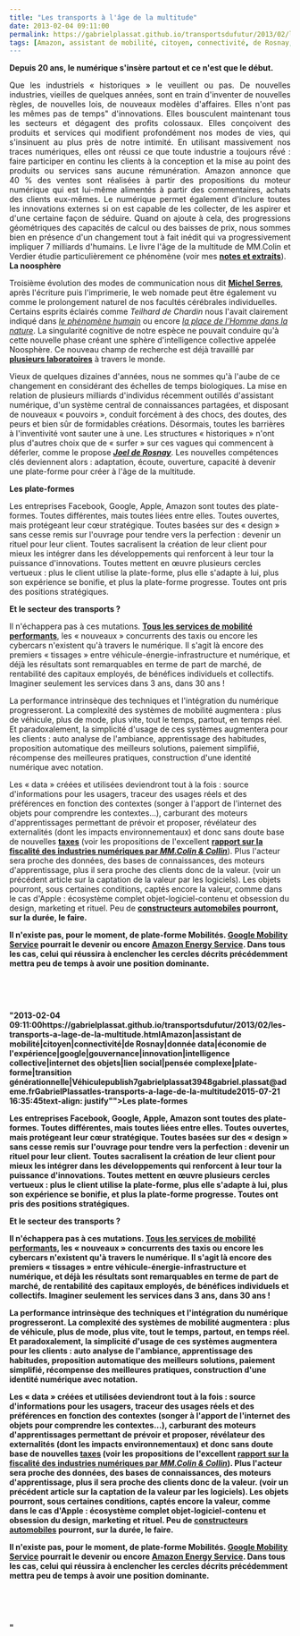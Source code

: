 ```yaml
---
title: "Les transports à l'âge de la multitude"
date: 2013-02-04 09:11:00
permalink: https://gabrielplassat.github.io/transportsdufutur/2013/02/les-transports-a-lage-de-la-multitude.html
tags: [Amazon, assistant de mobilité, citoyen, connectivité, de Rosnay, donnée data, économie de l'expérience, google, gouvernance, innovation, intelligence collective, internet des objets, lien social, pensée complexe, plate-forme, transition générationnelle, Véhicule]
---
```


<p style="margin-bottom: 0cm;text-align: justify"><strong>Depuis 20 ans, le numérique s'insère partout et ce n'est que le début. </strong> </p> <p style="margin-bottom: 0cm;text-align: justify">Que les industriels « historiques » le veuillent ou pas. De nouvelles industries, vieilles de quelques années, sont en train d'inventer de nouvelles règles, de nouvelles lois, de nouveaux modèles d'affaires. Elles n'ont pas les mêmes pas de temps" d'innovations. Elles bousculent maintenant tous les secteurs et dégagent des profits colossaux. Elles conçoivent des produits et services qui modifient profondément nos modes de vies, qui s'insinuent au plus près de notre intimité. En utilisant massivement nos traces numériques, elles ont réussi ce que toute industrie a toujours rếvé : faire participer en continu les clients à la conception et la mise au point des produits ou services sans aucune rémunération. Amazon annonce que 40 % des ventes sont réalisées à partir des propositions du moteur numérique qui est lui-même alimentés à partir des commentaires, achats des clients eux-mêmes. Le numérique permet également d'inclure toutes les innovations externes si on est capable de les collecter, de les aspirer et d'une certaine façon de séduire. Quand on ajoute à cela, des progressions géométriques des capacités de calcul ou des baisses de prix, nous sommes bien en présence d'un changement tout à fait inédit qui va progressivement impliquer 7 milliards d'humains. Le livre l'âge de la multitude de MM.Colin et Verdier étudie particulièrement ce phénomène (voir mes <a href=""https://kindle.amazon.com/work/lage-multitude-entreprendre-revolution-ebook/B0083SAK1A/B007YIFW40"" target=""_blank""><strong>notes et extraits</strong></a>).  </p>  <!--more-->  <strong>La noosphère</strong> <p style=""margin-bottom: 0cmtext-align: justify"">Troisième évolution des modes de communication nous dit <a href="https://gabrielplassat.github.io/transportsdufutur/2012/02/les-lunettes-google-traduisent-une-evolution-millenaire-presentent-de-nombreux-interets-dans-la-mobi.html"" target=""_blank""><strong>Michel Serres</strong></a>, après l'écriture puis l'imprimerie, le web nomade peut être également vu comme le prolongement naturel de nos facultés cérébrales individuelles. Certains esprits éclairés comme <em>Teilhard de Chardin</em> nous l'avait clairement indiqué dans <a href=""http://classiques.uqac.ca/classiques/chardin_teilhard_de/phenomene_humain/phenomene_humain.html"" target=""_blank""><em>le phénomène humain</em></a> ou encore <a href=""http://classiques.uqac.ca/classiques/chardin_teilhard_de/place_homme_nature/place_homme_nature.html"" target=""_blank""><em>la place de l'Homme dans la nature</em></a>. La singularité cognitive de notre espèce ne pouvait conduire qu'à cette nouvelle phase créant une sphère d'intelligence collective appelée Noosphère. Ce nouveau champ de recherche est déjà travaillé par <a href="https://gabrielplassat.github.io/transportsdufutur/2012/11/interview-de-jfnoubel-chercheur-au-collective-intelligence-research-institute.html"" target=""_blank""><strong>plusieurs laboratoires</strong></a> à travers le monde.</p> <p style=""margin-bottom: 0cmtext-align: justify"">Vieux de quelques dizaines d'années, nous ne sommes qu'à l'aube de ce changement en considérant des échelles de temps biologiques. La mise en relation de plusieurs milliards d'individus récemment outillés d'assistant numérique, d'un système central de connaissances partagées, et disposant de nouveaux « pouvoirs », conduit forcément à des chocs, des doutes, des peurs et bien sûr de formidables créations. Désormais, toutes les barrières à l'inventivité vont sauter une à une. Les structures « historiques » n'ont plus d'autres choix que de « surfer » sur ces vagues qui commencent à déferler, comme le propose <a href=""http://www.franceculture.fr/oeuvre-surfer-la-vie-de-joel-de-rosnay"" target=""_blank""><strong><em>Joel de Rosnay</em></strong></a>. Les nouvelles compétences clés deviennent alors : adaptation, écoute, ouverture, capacité à devenir une plate-forme pour créer à l'âge de la multitude.</p> <p style=""margin-bottom: 0cmtext-align: justify""><strong>Les plate-formes</strong></p> <p style=""margin-bottom: 0cmtext-align: justify"">Les entreprises Facebook, Google, Apple, Amazon sont toutes des plate-formes. Toutes différentes, mais toutes liées entre elles. Toutes ouvertes, mais protégeant leur cœur stratégique. Toutes basées sur des « design » sans cesse remis sur l'ouvrage pour tendre vers la perfection : devenir un rituel pour leur client. Toutes sacralisent la création de leur client pour mieux les intégrer dans les développements qui renforcent à leur tour la puissance d'innovations. Toutes mettent en œuvre plusieurs cercles vertueux : plus le client utilise la plate-forme, plus elle s'adapte à lui, plus son expérience se bonifie, et plus la plate-forme progresse. Toutes ont pris des positions stratégiques. </p> <p style=""margin-bottom: 0cmtext-align: justify""><strong>Et le secteur des transports ?</strong></p> <p style=""margin-bottom: 0cmtext-align: justify"">Il n'échappera pas à ces mutations. <a href="https://gabrielplassat.github.io/transportsdufutur/2013/01/le-transport-des-malades-et-les-taxis-nous-avons-besoin-de-changer-sinon-les-robots-le-feront-1.html"" target=""_blank""><strong>Tous les services de mobilité performants</strong></a>, les « nouveaux » concurrents des taxis ou encore les cybercars n'existent qu'à travers le numérique. Il s'agit là encore des premiers « tissages » entre véhicule-énergie-infrastructure et numérique, et déjà les résultats sont remarquables en terme de part de marché, de rentabilité des capitaux employés, de bénéfices individuels et collectifs. Imaginer seulement les services dans 3 ans, dans 30 ans !</p> <p style=""margin-bottom: 0cmtext-align: justify"">La performance intrinsèque des techniques et l'intégration du numérique progresseront. La complexité des systèmes de mobilité augmentera : plus de véhicule, plus de mode, plus vite, tout le temps, partout, en temps réel. Et paradoxalement, la simplicité d'usage de ces systèmes augmentera pour les clients : auto analyse de l'ambiance, apprentissage des habitudes, proposition automatique des meilleurs solutions, paiement simplifié, récompense des meilleures pratiques, construction d'une identité numérique avec notation. </p> <p style=""margin-bottom: 0cmtext-align: justify"">Les « data » créées et utilisées deviendront tout à la fois : source d'informations pour les usagers, traceur des usages réels et des préférences en fonction des contextes (songer à l'apport de l'internet des objets pour comprendre les contextes...), carburant des moteurs d'apprentissages permettant de prévoir et proposer, révélateur des externalités (dont les impacts environnementaux) et donc sans doute base de nouvelles <a href="https://gabrielplassat.github.io/transportsdufutur/2012/12/la-donnee-nouveau-carburant-renouvelable-quelle-taxe-pourquoi.html"" target=""_blank""><strong>taxes</strong></a> (voir les propositions de l'excellent <a href="https://gabrielplassat.github.io/transportsdufutur/wp-content/uploads/sites/6/files/rapport-fiscalite-du-numerique_2013.pdf"" target=""_blank""><strong>rapport sur la fiscalité des industries numériques par <em>MM.Colin & Collin</em></strong></a>). Plus l'acteur sera proche des données, des bases de connaissances, des moteurs d'apprentissage, plus il sera proche des clients donc de la valeur. (voir un précédent article sur la captation de la valeur par les logiciels). Les objets pourront, sous certaines conditions, captés encore la valeur, comme dans le cas d'Apple : écosystème complet objet-logiciel-contenu et obsession du design, marketing et rituel. Peu de <a href="https://gabrielplassat.github.io/transportsdufutur/2012/07/lavenir-de-lautomobile.html"" target=""_blank""><strong>constructeurs automobiles</s></a> pourront, sur la durée, le faire.</p> <p style=""margin-bottom: 0cmtext-align: justify"">Il n'existe pas, pour le moment, de plate-forme Mobilités. <a href="https://gabrielplassat.github.io/transportsdufutur/2011/07/google-mobility-service-et-si-nous-le-faisions-sans-attendre-.html"" target=""_blank""><strong>Google Mobility Service</strong></a> pourrait le devenir ou encore <a href="https://gabrielplassat.github.io/transportsdufutur/2011/08/lavenir-de-lenergie-dans-les-transports-amazon-energy-service.html"" target=""_blank""><strong>Amazon Energy Service</strong></a>. Dans tous les cas, celui qui réussira à enclencher les cercles décrits précédemment mettra peu de temps à avoir une position dominante.</p> <p style=""margin-bottom: 0cm"">  <a class=""asset-img-link"" href="https://gabrielplassat.github.io/transportsdufutur/wp-content/uploads/sites/6/old/6a0120a66d2ad4970b017c367ef831970b-pi.png""><img alt=""Facebook2"" border=""0"" class=""asset  asset-image at-xid-6a0120a66d2ad4970b017c367ef831970b image-full"" src=""/wp-content/uploads/sites/6/old/6a0120a66d2ad4970b017c367ef831970b-800wi.png"" title=""Facebook2"" /></a></p> <p style=""margin-bottom: 0cm""> </p>"2013-02-04 09:11:00https://gabrielplassat.github.io/transportsdufutur/2013/02/les-transports-a-lage-de-la-multitude.htmlAmazon|assistant de mobilité|citoyen|connectivité|de Rosnay|donnée data|économie de l'expérience|google|gouvernance|innovation|intelligence collective|internet des objets|lien social|pensée complexe|plate-forme|transition générationnelle|Véhiculepublish7gabrielplassat3948gabriel.plassat@ademe.frGabrielPlassatles-transports-a-lage-de-la-multitude2015-07-21 16:35:45text-align: justify""><strong>Les plate-formes</strong></p> <p style=""margin-bottom: 0cmtext-align: justify"">Les entreprises Facebook, Google, Apple, Amazon sont toutes des plate-formes. Toutes différentes, mais toutes liées entre elles. Toutes ouvertes, mais protégeant leur cœur stratégique. Toutes basées sur des « design » sans cesse remis sur l'ouvrage pour tendre vers la perfection : devenir un rituel pour leur client. Toutes sacralisent la création de leur client pour mieux les intégrer dans les développements qui renforcent à leur tour la puissance d'innovations. Toutes mettent en œuvre plusieurs cercles vertueux : plus le client utilise la plate-forme, plus elle s'adapte à lui, plus son expérience se bonifie, et plus la plate-forme progresse. Toutes ont pris des positions stratégiques. </p> <p style=""margin-bottom: 0cmtext-align: justify""><strong>Et le secteur des transports ?</strong></p> <p style=""margin-bottom: 0cmtext-align: justify"">Il n'échappera pas à ces mutations. <a href="https://gabrielplassat.github.io/transportsdufutur/2013/01/le-transport-des-malades-et-les-taxis-nous-avons-besoin-de-changer-sinon-les-robots-le-feront-1.html"" target=""_blank""><strong>Tous les services de mobilité performants</strong></a>, les « nouveaux » concurrents des taxis ou encore les cybercars n'existent qu'à travers le numérique. Il s'agit là encore des premiers « tissages » entre véhicule-énergie-infrastructure et numérique, et déjà les résultats sont remarquables en terme de part de marché, de rentabilité des capitaux employés, de bénéfices individuels et collectifs. Imaginer seulement les services dans 3 ans, dans 30 ans !</p> <p style=""margin-bottom: 0cmtext-align: justify"">La performance intrinsèque des techniques et l'intégration du numérique progresseront. La complexité des systèmes de mobilité augmentera : plus de véhicule, plus de mode, plus vite, tout le temps, partout, en temps réel. Et paradoxalement, la simplicité d'usage de ces systèmes augmentera pour les clients : auto analyse de l'ambiance, apprentissage des habitudes, proposition automatique des meilleurs solutions, paiement simplifié, récompense des meilleures pratiques, construction d'une identité numérique avec notation. </p> <p style=""margin-bottom: 0cmtext-align: justify"">Les « data » créées et utilisées deviendront tout à la fois : source d'informations pour les usagers, traceur des usages réels et des préférences en fonction des contextes (songer à l'apport de l'internet des objets pour comprendre les contextes...), carburant des moteurs d'apprentissages permettant de prévoir et proposer, révélateur des externalités (dont les impacts environnementaux) et donc sans doute base de nouvelles <a href="https://gabrielplassat.github.io/transportsdufutur/2012/12/la-donnee-nouveau-carburant-renouvelable-quelle-taxe-pourquoi.html"" target=""_blank""><strong>taxes</strong></a> (voir les propositions de l'excellent <a href="https://gabrielplassat.github.io/transportsdufutur/wp-content/uploads/sites/6/files/rapport-fiscalite-du-numerique_2013.pdf"" target=""_blank""><strong>rapport sur la fiscalité des industries numériques par <em>MM.Colin & Collin</em></strong></a>). Plus l'acteur sera proche des données, des bases de connaissances, des moteurs d'apprentissage, plus il sera proche des clients donc de la valeur. (voir un précédent article sur la captation de la valeur par les logiciels). Les objets pourront, sous certaines conditions, captés encore la valeur, comme dans le cas d'Apple : écosystème complet objet-logiciel-contenu et obsession du design, marketing et rituel. Peu de <a href="https://gabrielplassat.github.io/transportsdufutur/2012/07/lavenir-de-lautomobile.html"" target=""_blank""><strong>constructeurs automobiles</s></a> pourront, sur la durée, le faire.</p> <p style=""margin-bottom: 0cmtext-align: justify"">Il n'existe pas, pour le moment, de plate-forme Mobilités. <a href="https://gabrielplassat.github.io/transportsdufutur/2011/07/google-mobility-service-et-si-nous-le-faisions-sans-attendre-.html"" target=""_blank""><strong>Google Mobility Service</strong></a> pourrait le devenir ou encore <a href="https://gabrielplassat.github.io/transportsdufutur/2011/08/lavenir-de-lenergie-dans-les-transports-amazon-energy-service.html"" target=""_blank""><strong>Amazon Energy Service</strong></a>. Dans tous les cas, celui qui réussira à enclencher les cercles décrits précédemment mettra peu de temps à avoir une position dominante.</p> <p style=""margin-bottom: 0cm"">  <a class=""asset-img-link"" href="https://gabrielplassat.github.io/transportsdufutur/wp-content/uploads/sites/6/old/6a0120a66d2ad4970b017c367ef831970b-pi.png""><img alt=""Facebook2"" border=""0"" class=""asset  asset-image at-xid-6a0120a66d2ad4970b017c367ef831970b image-full"" src=""/wp-content/uploads/sites/6/old/6a0120a66d2ad4970b017c367ef831970b-800wi.png"" title=""Facebook2"" /></a></p> <p style=""margin-bottom: 0cm""> </p>"
